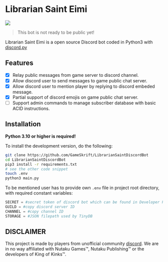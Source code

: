 # Librarian Saint Eimi

[![](https://img.shields.io/discord/565048515357835264.svg?logo=discord&colorB=7289DA&label=discord)](https://discord.gg/eSustM8e5q)
> This bot is not ready to be public yet!

Librarian Saint Eimi is a open source Discord bot coded in Python3 with [discord.py](discordpy.rtfd.org/en/latest)

## Features
- [x] Relay public messages from game server to discord channel.
- [x] Allow discord user to send messages to game public chat server.
- [x] Allow discord user to mention player by replying to discord embeded message.
- [x] Partial support of discord emojis on game public chat server.
- [ ] Support admin commands to manage subscriber database with basic ACID instructions.

## Installation

**Python 3.10 or higher is required!**

To install the development version, do the following:
```bash
git clone https://github.com/GameSkrift/LibrarianSaintDiscordBot
cd LibrarianSaintDiscordBot
pip3 install -r requirements.txt
# see the other code snippet 
touch .env
python3 main.py
```
To be mentioned user has to provide own `.env` file in project root directory, with required constant variables:
```python
SECRET = #secret token of discord bot which can be found in Developer Portal.
GUILD = #copy discord server ID
CHANNEL = #copy channel ID
STORAGE = #JSON filepath used by TinyDB
```

## DISCLAIMER

This project is made by players from unofficial community [discord](https://discord.gg/king-of-kinks). We are in no way affiliated with Nutaku Games™, Nutaku Publishing™ or the developers of King of Kinks™.
